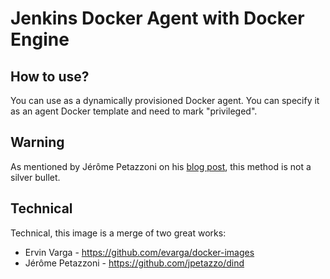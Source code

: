 Jenkins Docker Agent with Docker Engine
=======================================

## How to use?
You can use as a dynamically provisioned Docker agent. You can specify it as an agent Docker template and need to mark "privileged". 

## Warning
As mentioned by Jérôme Petazzoni on his [blog post](http://jpetazzo.github.io/2015/09/03/do-not-use-docker-in-docker-for-ci/), this method is not a silver bullet. 

## Technical
Technical, this image is a merge of two great works:
* Ervin Varga - https://github.com/evarga/docker-images
* Jérôme Petazzoni - https://github.com/jpetazzo/dind
